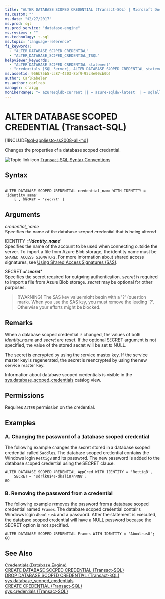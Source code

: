 ```yaml
---
title: "ALTER DATABASE SCOPED CREDENTIAL (Transact-SQL) | Microsoft Docs"
ms.custom: ""
ms.date: "02/27/2017"
ms.prod: sql
ms.prod_service: "database-engine"
ms.reviewer: ""
ms.technology: t-sql
ms.topic: "language-reference"
f1_keywords: 
  - "ALTER DATABASE SCOPED CREDENTIAL"
  - "ALTER_DATABASE_SCOPED_CREDENTIAL_TSQL"
helpviewer_keywords: 
  - "ALTER DATABASE SCOPED CREDENTIAL statement"
  - "credentials [SQL Server], ALTER DATABASE SCOPED CREDENTIAL statement"
ms.assetid: 966b75b5-ca87-4203-8bf9-95c4e00cb0b5
author: CarlRabeler
ms.author: carlrab
manager: craigg
monikerRange: "= azuresqldb-current || = azure-sqldw-latest || = sqlallproducts-allversions"
---
```

# ALTER DATABASE SCOPED CREDENTIAL (Transact-SQL)
[!INCLUDE[tsql-appliesto-ss2008-all-md](../../includes/tsql-appliesto-ss2008-all-md.md)]

  Changes the properties of a database scoped credential.  
  
 ![Topic link icon](../../database-engine/configure-windows/media/topic-link.gif "Topic link icon") [Transact-SQL Syntax Conventions](../../t-sql/language-elements/transact-sql-syntax-conventions-transact-sql.md)  
  
## Syntax  
  
```  
  
ALTER DATABASE SCOPED CREDENTIAL credential_name WITH IDENTITY = 'identity_name'  
    [ , SECRET = 'secret' ]  
```  
  
## Arguments  
 *credential_name*  
 Specifies the name of the database scoped credential that is being altered.  
  
 IDENTITY **='***identity_name***'**  
 Specifies the name of the account to be used when connecting outside the server. To import a file from Azure Blob storage, the identity name must be `SHARED ACCESS SIGNATURE`.  For more information about shared access signatures, see [Using Shared Access Signatures (SAS)](https://docs.microsoft.com/azure/storage/storage-dotnet-shared-access-signature-part-1).  
    
  
 SECRET **='***secret***'**  
 Specifies the secret required for outgoing authentication. *secret* is required to import a file from Azure Blob storage. *secret* may be optional for other purposes.   
>  [!WARNING]
>  The SAS key value might begin with a '?' (question mark). When you use the SAS key, you must remove the leading '?'. Otherwise your efforts might be blocked.    
  
## Remarks  
 When a database scoped credential is changed, the values of both *identity_name* and *secret* are reset. If the optional SECRET argument is not specified, the value of the stored secret will be set to NULL.  
  
 The secret is encrypted by using the service master key. If the service master key is regenerated, the secret is reencrypted by using the new service master key.  
  
 Information about database scoped credentials is visible in the [sys.database_scoped_credentials](../../relational-databases/system-catalog-views/sys-database-scoped-credentials-transact-sql.md) catalog view.  
  
## Permissions  
 Requires `ALTER` permission on the credential.  
  
## Examples  
  
### A. Changing the password of a database scoped credential  
 The following example changes the secret stored in a database scoped credential called `Saddles`. The database scoped credential contains the Windows login `RettigB` and its password. The new password is added to the database scoped credential using the SECRET clause.  
  
```  
ALTER DATABASE SCOPED CREDENTIAL AppCred WITH IDENTITY = 'RettigB',   
    SECRET = 'sdrlk8$40-dksli87nNN8';  
GO  
```  
  
### B. Removing the password from a credential  
 The following example removes the password from a database scoped credential named `Frames`. The database scoped credential contains Windows login `Aboulrus8` and a password. After the statement is executed, the database scoped credential will have a NULL password because the SECRET option is not specified.  
  
```  
ALTER DATABASE SCOPED CREDENTIAL Frames WITH IDENTITY = 'Aboulrus8';  
GO  
```  
  
## See Also  
 [Credentials &#40;Database Engine&#41;](../../relational-databases/security/authentication-access/credentials-database-engine.md)   
 [CREATE DATABASE SCOPED CREDENTIAL &#40;Transact-SQL&#41;](../../t-sql/statements/create-database-scoped-credential-transact-sql.md)   
 [DROP DATABASE SCOPED CREDENTIAL &#40;Transact-SQL&#41;](../../t-sql/statements/drop-database-scoped-credential-transact-sql.md)   
 [sys.database_scoped_credentials](../../relational-databases/system-catalog-views/sys-database-scoped-credentials-transact-sql.md)   
 [CREATE CREDENTIAL &#40;Transact-SQL&#41;](../../t-sql/statements/create-credential-transact-sql.md)   
 [sys.credentials &#40;Transact-SQL&#41;](../../relational-databases/system-catalog-views/sys-credentials-transact-sql.md)  
  
  
